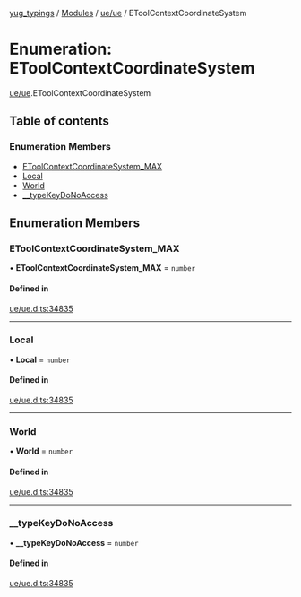 [yug_typings](../README.md) / [Modules](../modules.md) / [ue/ue](../modules/ue_ue.md) / EToolContextCoordinateSystem

# Enumeration: EToolContextCoordinateSystem

[ue/ue](../modules/ue_ue.md).EToolContextCoordinateSystem

## Table of contents

### Enumeration Members

- [EToolContextCoordinateSystem\_MAX](ue_ue.EToolContextCoordinateSystem.md#etoolcontextcoordinatesystem_max)
- [Local](ue_ue.EToolContextCoordinateSystem.md#local)
- [World](ue_ue.EToolContextCoordinateSystem.md#world)
- [\_\_typeKeyDoNoAccess](ue_ue.EToolContextCoordinateSystem.md#__typekeydonoaccess)

## Enumeration Members

### EToolContextCoordinateSystem\_MAX

• **EToolContextCoordinateSystem\_MAX** = `number`

#### Defined in

[ue/ue.d.ts:34835](https://github.com/YugMetaverse/yug_typings/blob/25cad34/ue/ue.d.ts#L34835)

___

### Local

• **Local** = `number`

#### Defined in

[ue/ue.d.ts:34835](https://github.com/YugMetaverse/yug_typings/blob/25cad34/ue/ue.d.ts#L34835)

___

### World

• **World** = `number`

#### Defined in

[ue/ue.d.ts:34835](https://github.com/YugMetaverse/yug_typings/blob/25cad34/ue/ue.d.ts#L34835)

___

### \_\_typeKeyDoNoAccess

• **\_\_typeKeyDoNoAccess** = `number`

#### Defined in

[ue/ue.d.ts:34835](https://github.com/YugMetaverse/yug_typings/blob/25cad34/ue/ue.d.ts#L34835)
